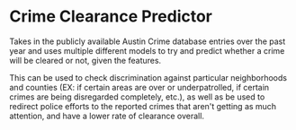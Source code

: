 # Crime Clearance Predictor

Takes in the publicly available Austin Crime database entries over the past year and uses multiple different models to try and predict whether a crime will be cleared or not, given the features.

This can be used to check discrimination against particular neighborhoods and counties (EX: if certain areas are over or underpatrolled, if certain crimes are being disregarded completely, etc.), as well as be used to redirect police efforts to the reported crimes that aren't getting as much attention, and have a lower rate of clearance overall.
